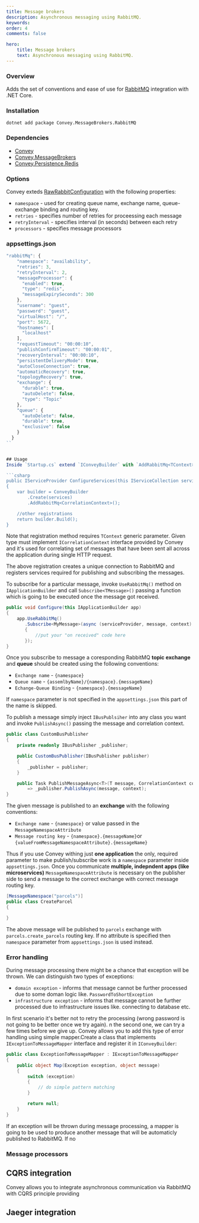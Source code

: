 ```yaml
---
title: Message brokers
description: Asynchronous messaging using RabbitMQ.
keywords:
order: 4
comments: false

hero:
    title: Message brokers
    text: Asynchronous messaging using RabbitMQ.
---
```


### Overview
Adds the set of conventions and ease of use for [RabbitMQ](https://www.rabbitmq.com/) integration with .NET Core.

### Installation
`dotnet add package Convey.MessageBrokers.RabbitMQ`

### Dependencies

* [Convey](https://www.nuget.org/packages/Convey)
* [Convey.MessageBrokers](https://www.nuget.org/packages/Convey.MessageBrokers)
* [Convey.Persistence.Redis](https://www.nuget.org/packages/Convey.Persistence.Redis)

### Options
Convey exteds [RawRabbitConfiguration](https://rawrabbit.readthedocs.io/en/master/configuration.html) with the following properties:

* `namespace` - used for creating queue name, exchange name, queue-exchange binding and routing key.
* `retries` - specifies number of retries for proceessing each message
* `retryInterval` - specifies interval (in seconds) between each retry
* `processors` - specifies message processors


### appsettings.json

```js
"rabbitMq": {
    "namespace": "availability",
    "retries": 3,
    "retryInterval": 2,
    "messageProcessor": {
      "enabled": true,
      "type": "redis",
      "messageExpirySeconds": 300
    },
    "username": "guest",
    "password": "guest",
    "virtualHost": "/",
    "port": 5672,
    "hostnames": [
      "localhost"
    ],
    "requestTimeout": "00:00:10",
    "publishConfirmTimeout": "00:00:01",
    "recoveryInterval": "00:00:10",
    "persistentDeliveryMode": true,
    "autoCloseConnection": true,
    "automaticRecovery": true,
    "topologyRecovery": true,
    "exchange": {
      "durable": true,
      "autoDelete": false,
      "type": "Topic"
    },
    "queue": {
      "autoDelete": false,
      "durable": true,
      "exclusive": false
    }
  }
``


## Usage
Inside `Startup.cs` extend `IConveyBuilder` with `AddRabbitMq<TContext>()` that will register the required services. 

```csharp
public IServiceProvider ConfigureServices(this IServiceCollection services)
{
    var builder = ConveyBuilder
        .Create(services)
        .AddRabbitMq<CorrelationContext>();

    //other registrations    
    return builder.Build();
}
```

Note that registration method requires `TContext` generic parameter. Given type must implement `ICorrelationContext` interface provided by Convey and it's used for correlating set of messages that have been sent all across the application during single HTTP request.

The above registration creates a unique connection to RabbitMQ and registers services required for publishing and subscribing the messages.

To subscribe for a particular message, invoke `UseRabbitMq()` method on `IApplicationBuilder` and call `Subscribe<TMessage>()` passing a function which is going to be executed once the message got received.

```csharp
public void Configure(this IApplicationBuilder app)
{
    app.UseRabbitMq()
       .Subscribe<MyMessage>(async (serviceProvider, message, context) => 
       {
           //put your "on received" code here
       });
}
```

Once you subscribe to message a coresponding RabbitMQ **topic exchange** and **queue** should be created using the following conventions:

* `Exchange name` - `{namespace}`
* `Queue name` - `{assemlbyName}/{namespace}.{messageName}` 
* `Echange-Queue Binding` - `{namespace}.{messageName}`

If `namespace` parameter is not specified in the `appsettings.json` this part of the name is skipped.

To publish a message simply inject `IBusPublsiher` into any class you want and invoke `PublishAsync()` passing the message and correlation context.

```csharp
public class CustomBusPublisher
{
    private readonly IBusPublisher _publisher;

    public CustomBusPublisher(IBusPublisher publisher)
    {
        _publisher = publisher;
    }

    public Task PublishMessageAsync<T>(T message, CorrelationContext context)
        => _publisher.PublishAsync(message, context);
}
```

The given message is published to an **exchange** with the following conventions:

* `Exchange name` - `{namespace}` or value passed in the `MessageNamespaceAttribute`
* `Message routing key` - `{namespace}.{messageName}`or `{valueFromMessageNamespaceAttribute}.{messageName}`

Thus if you use Convey withing just **one application** the only, required parameter to make publish/subscribe work is a `namespace` parameter inside `appsettings.json`. Once you communicate **multiple, indepndent apps (like microservices)** `MessageNamespaceAttribute` is necessary on the publisher side to send a message to the correct exchange with correct message routing key.

```csharp
[MessageNamespace("parcels")]
public class CreateParcel
{

}
```

The above message will be published to `parcels` exchange with `parcels.create_parcels` routing key. If no attribute is specified then `namespace` parameter from `appsettings.json` is used instead.

### Error handling
During message processing there might be a chance that exception will be thrown. We can distinguish two types of exceptions:

* `domain exception` - informs that message cannot be further processed due to some doman logic like. `PasswordToShortException`
* `infrastructure exception` - informs that message cannot be further processed due to infrastructure issues like. connecting to database etc.

In first scenario it's better not to retry the processing (wrong password is not going to be better once we try again). n the second one, we can try a few times before we give up. Convey allows you to add this type of error handling using simple mapper.Create a class that implements `IExceptionToMessageMapper` interface and register it in `IConveyBuilder`:

```csharp
public class ExceptionToMessageMapper : IExceptionToMessageMapper
{
    public object Map(Exception exception, object message)
    {
        switch (exception)
        {
            // do simple pattern matching
        }

        return null;
    }
}


```

If an exception will be thrown during message processing, a mapper is going to be used to produce another message that will be automaticly published to RabbitMQ. If no  

### Message processors

## CQRS integration
Convey allows you to integrate asynchronous communication via RabbitMQ with CQRS principle providing 

## Jaeger integration



